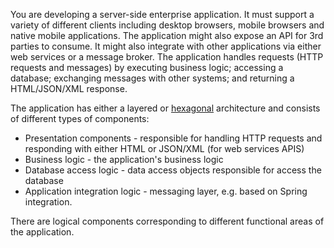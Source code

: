 ---
---
You are developing a server-side enterprise application.
It must support a variety of different clients including desktop browsers, mobile browsers and native mobile applications.
The application might also expose an API for 3rd parties to consume.
It might also integrate with other applications via either web services or a message broker.
The application handles requests (HTTP requests and messages) by executing business logic; accessing a database; exchanging messages with other systems; and returning a HTML/JSON/XML response.

The application has either a layered or [hexagonal](http://alistair.cockburn.us/Hexagonal+architecture) architecture and consists of different types of components:

* Presentation components - responsible for handling HTTP requests and responding with either HTML or JSON/XML (for web services APIS)
* Business logic - the application's business logic
* Database access logic - data access objects responsible for access the database
* Application integration logic - messaging layer, e.g. based on Spring integration.

There are logical components corresponding to different functional areas of the application.
